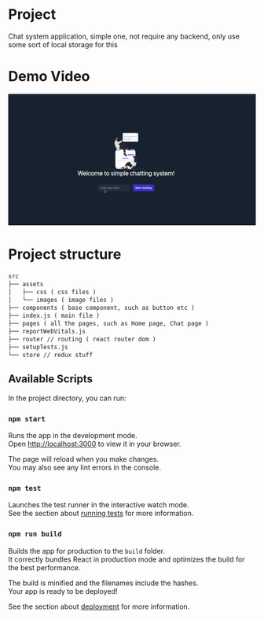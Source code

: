 # Project

Chat system application, simple one, not require any backend, only use some sort of local storage for this

# Demo Video

![Demo App](./docs/demo.gif)

# Project structure

```
src
├── assets
│   ├── css ( css files )
│   └── images ( image files )
├── components ( base component, such as button etc )
├── index.js ( main file )
├── pages ( all the pages, such as Home page, Chat page )
├── reportWebVitals.js
├── router // routing ( react router dom )
├── setupTests.js
└── store // redux stuff
```

## Available Scripts

In the project directory, you can run:

### `npm start`

Runs the app in the development mode.\
Open [http://localhost:3000](http://localhost:3000) to view it in your browser.

The page will reload when you make changes.\
You may also see any lint errors in the console.

### `npm test`

Launches the test runner in the interactive watch mode.\
See the section about [running tests](https://facebook.github.io/create-react-app/docs/running-tests) for more
information.

### `npm run build`

Builds the app for production to the `build` folder.\
It correctly bundles React in production mode and optimizes the build for the best performance.

The build is minified and the filenames include the hashes.\
Your app is ready to be deployed!

See the section about [deployment](https://facebook.github.io/create-react-app/docs/deployment) for more information.
